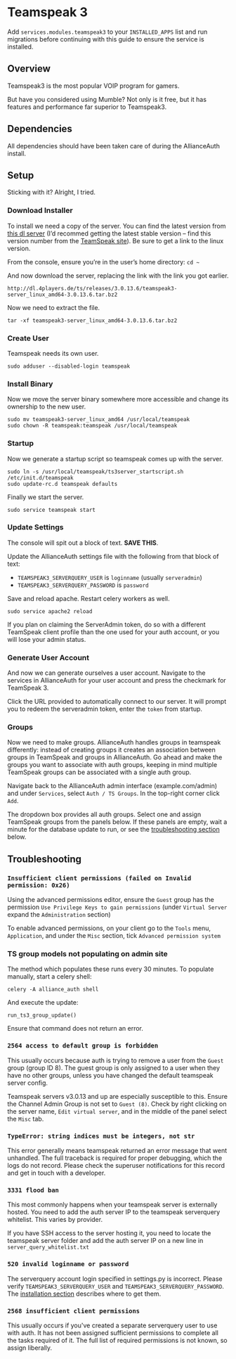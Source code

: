 # Teamspeak 3

Add `services.modules.teamspeak3` to your `INSTALLED_APPS` list and run migrations before continuing with this guide to ensure the service is installed.

## Overview
Teamspeak3 is the most popular VOIP program for gamers.

But have you considered using Mumble? Not only is it free, but it has features and performance far superior to Teamspeak3.

## Dependencies
All dependencies should have been taken care of during the AllianceAuth install.

## Setup
Sticking with it? Alright, I tried.

### Download Installer
To install we need a copy of the server. You can find the latest version from [this dl server](http://dl.4players.de/ts/releases/) (I’d recommed getting the latest stable version – find this version number from the [TeamSpeak site](https://www.teamspeak.com/downloads#)). Be sure to get a link to the linux version.

From the console, ensure you’re in the user’s home directory: `cd ~`

And now download the server, replacing the link with the link you got earlier.

    http://dl.4players.de/ts/releases/3.0.13.6/teamspeak3-server_linux_amd64-3.0.13.6.tar.bz2

Now we need to extract the file.

    tar -xf teamspeak3-server_linux_amd64-3.0.13.6.tar.bz2

### Create User
Teamspeak needs its own user.

    sudo adduser --disabled-login teamspeak

### Install Binary
Now we move the server binary somewhere more accessible and change its ownership to the new user.

    sudo mv teamspeak3-server_linux_amd64 /usr/local/teamspeak
    sudo chown -R teamspeak:teamspeak /usr/local/teamspeak

### Startup
Now we generate a startup script so teamspeak comes up with the server.

    sudo ln -s /usr/local/teamspeak/ts3server_startscript.sh /etc/init.d/teamspeak
    sudo update-rc.d teamspeak defaults

Finally we start the server.

    sudo service teamspeak start

### Update Settings
The console will spit out a block of text. **SAVE THIS**.

Update the AllianceAuth settings file with the following from that block of text:
 - `TEAMSPEAK3_SERVERQUERY_USER` is `loginname` (usually `serveradmin`)
 - `TEAMSPEAK3_SERVERQUERY_PASSWORD` is `password`

Save and reload apache. Restart celery workers as well.

    sudo service apache2 reload

If you plan on claiming the ServerAdmin token, do so with a different TeamSpeak client profile than the one used for your auth account, or you will lose your admin status.

### Generate User Account
And now we can generate ourselves a user account. Navigate to the services in AllianceAuth for your user account and press the checkmark for TeamSpeak 3.

Click the URL provided to automatically connect to our server. It will prompt you to redeem the serveradmin token, enter the `token` from startup.

### Groups

Now we need to make groups. AllianceAuth handles groups in teamspeak differently: instead of creating groups it creates an association between groups in TeamSpeak and groups in AllianceAuth. Go ahead and make the groups you want to associate with auth groups, keeping in mind multiple TeamSpeak groups can be associated with a single auth group.

Navigate back to the AllianceAuth admin interface (example.com/admin) and under `Services`, select `Auth / TS Groups`. In the top-right corner click `Add`.

The dropdown box provides all auth groups. Select one and assign TeamSpeak groups from the panels below. If these panels are empty, wait a minute for the database update to run, or see the [troubleshooting section](#ts-group-models-not-populating-on-admin-site) below.

## Troubleshooting

### `Insufficient client permissions (failed on Invalid permission: 0x26)`

Using the advanced permissions editor, ensure the `Guest` group has the permission `Use Privilege Keys to gain permissions` (under `Virtual Server` expand the `Administration` section)

To enable advanced permissions, on your client go to the `Tools` menu, `Application`, and under the `Misc` section, tick `Advanced permission system`

### TS group models not populating on admin site
The method which populates these runs every 30 minutes. To populate manually, start a celery shell:

    celery -A alliance_auth shell

And execute the update:

    run_ts3_group_update()

Ensure that command does not return an error.

### `2564 access to default group is forbidden`

This usually occurs because auth is trying to remove a user from the `Guest` group (group ID 8). The guest group is only assigned to a user when they have no other groups, unless you have changed the default teamspeak server config.

Teamspeak servers v3.0.13 and up are especially susceptible to this. Ensure the Channel Admin Group is not set to `Guest (8)`. Check by right clicking on the server name, `Edit virtual server`, and in the middle of the panel select the `Misc` tab.

### `TypeError: string indices must be integers, not str`

This error generally means teamspeak returned an error message that went unhandled. The full traceback is required for proper debugging, which the logs do not record. Please check the superuser notifications for this record and get in touch with a developer.

### `3331 flood ban`

This most commonly happens when your teamspeak server is externally hosted. You need to add the auth server IP to the teamspeak serverquery whitelist. This varies by provider.

If you have SSH access to the server hosting it, you need to locate the teamspeak server folder and add the auth server IP on a new line in  `server_query_whitelist.txt`

### `520 invalid loginname or password`

The serverquery account login specified in settings.py is incorrect. Please verify `TEAMSPEAK3_SERVERQUERY_USER` and `TEAMSPEAK3_SERVERQUERY_PASSWORD`. The [installation section](#update-settings) describes where to get them.

### `2568 insufficient client permissions`

This usually occurs if you've created a separate serverquery user to use with auth. It has not been assigned sufficient permissions to complete all the tasks required of it. The full list of required permissions is not known, so assign liberally.